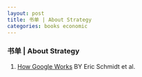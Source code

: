 ```yaml
---
layout: post
title: 书单 | About Strategy
categories: books economic
---
```


### 书单 | About Strategy

1. [How Google Works](http://a.co/gGLw3u7)  BY Eric Schmidt et al.

